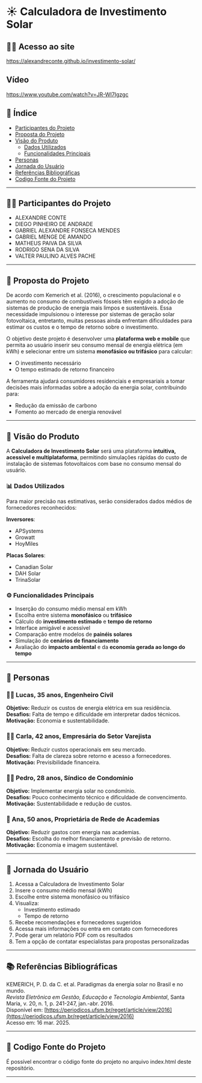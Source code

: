 # ☀️ Calculadora de Investimento Solar

## 🧑‍💻 Acesso ao site
https://alexandreconte.github.io/investimento-solar/

## Vídeo
https://www.youtube.com/watch?v=JR-WI7Igzgc

## 📑 Índice

- [Participantes do Projeto](#participantes-do-projeto)
- [Proposta do Projeto](#proposta-do-projeto)
- [Visão do Produto](#visão-do-produto)
  - [Dados Utilizados](#dados-utilizados)
  - [Funcionalidades Principais](#funcionalidades-principais)
- [Personas](#personas)
- [Jornada do Usuário](#jornada-do-usuário)
- [Referências Bibliográficas](#referências-bibliográficas)
- [Codigo Fonte do Projeto](#contribuições)


---
## 👨‍🔬 Participantes do Projeto

- ALEXANDRE CONTE
- DIEGO PINHEIRO DE ANDRADE  
- GABRIEL ALEXANDRE FONSECA MENDES  
- GABRIEL MENGE DE AMANDO  
- MATHEUS PAIVA DA SILVA  
- RODRIGO SENA DA SILVA  
- VALTER PAULINO ALVES PACHE  

---

## 📘 Proposta do Projeto

De acordo com Kemerich et al. (2016), o crescimento populacional e o aumento no consumo de combustíveis fósseis têm exigido a adoção de sistemas de produção de energia mais limpos e sustentáveis. Essa necessidade impulsionou o interesse por sistemas de geração solar fotovoltaica, entretanto, muitas pessoas ainda enfrentam dificuldades para estimar os custos e o tempo de retorno sobre o investimento.

O objetivo deste projeto é desenvolver uma **plataforma web e mobile** que permita ao usuário inserir seu consumo mensal de energia elétrica (em kWh) e selecionar entre um sistema **monofásico ou trifásico** para calcular:

- O investimento necessário
- O tempo estimado de retorno financeiro

A ferramenta ajudará consumidores residenciais e empresariais a tomar decisões mais informadas sobre a adoção da energia solar, contribuindo para:

- Redução da emissão de carbono
- Fomento ao mercado de energia renovável

---

## 🌟 Visão do Produto

A **Calculadora de Investimento Solar** será uma plataforma **intuitiva, acessível e multiplataforma**, permitindo simulações rápidas do custo de instalação de sistemas fotovoltaicos com base no consumo mensal do usuário.

### 📊 Dados Utilizados

Para maior precisão nas estimativas, serão considerados dados médios de fornecedores reconhecidos:

**Inversores**:
- APSystems
- Growatt
- HoyMiles

**Placas Solares**:
- Canadian Solar
- DAH Solar
- TrinaSolar

### ⚙️ Funcionalidades Principais

- Inserção do consumo médio mensal em kWh
- Escolha entre sistema **monofásico** ou **trifásico**
- Cálculo do **investimento estimado** e **tempo de retorno**
- Interface amigável e acessível
- Comparação entre modelos de **painéis solares**
- Simulação de **cenários de financiamento**
- Avaliação do **impacto ambiental** e da **economia gerada ao longo do tempo**

---

## 👥 Personas

### 🧑‍🔧 Lucas, 35 anos, Engenheiro Civil

**Objetivo:** Reduzir os custos de energia elétrica em sua residência.  
**Desafios:** Falta de tempo e dificuldade em interpretar dados técnicos.  
**Motivação:** Economia e sustentabilidade.

### 👩‍💼 Carla, 42 anos, Empresária do Setor Varejista

**Objetivo:** Reduzir custos operacionais em seu mercado.  
**Desafios:** Falta de clareza sobre retorno e acesso a fornecedores.  
**Motivação:** Previsibilidade financeira.

### 🧑‍💼 Pedro, 28 anos, Síndico de Condomínio

**Objetivo:** Implementar energia solar no condomínio.  
**Desafios:** Pouco conhecimento técnico e dificuldade de convencimento.  
**Motivação:** Sustentabilidade e redução de custos.

### 👩 Ana, 50 anos, Proprietária de Rede de Academias

**Objetivo:** Reduzir gastos com energia nas academias.  
**Desafios:** Escolha do melhor financiamento e previsão de retorno.  
**Motivação:** Economia e imagem sustentável.

---

## 🧭 Jornada do Usuário

1. Acessa a Calculadora de Investimento Solar
2. Insere o consumo médio mensal (kWh)
3. Escolhe entre sistema monofásico ou trifásico
4. Visualiza:
   - Investimento estimado
   - Tempo de retorno
5. Recebe recomendações e fornecedores sugeridos
6. Acessa mais informações ou entra em contato com fornecedores
7. Pode gerar um relatório PDF com os resultados
8. Tem a opção de contatar especialistas para propostas personalizadas

---


## 📚 Referências Bibliográficas

KEMERICH, P. D. da C. et al. Paradigmas da energia solar no Brasil e no mundo.  
*Revista Eletrônica em Gestão, Educação e Tecnologia Ambiental*, Santa Maria, v. 20, n. 1, p. 241-247, jan.-abr. 2016.  
Disponível em: [https://periodicos.ufsm.br/reget/article/view/2016](https://periodicos.ufsm.br/reget/article/view/2016)  
Acesso em: 16 mar. 2025.

---

## 🚀 Codigo Fonte do Projeto

É possível encontrar o código fonte do projeto no arquivo index.html deste repositório. 

---

